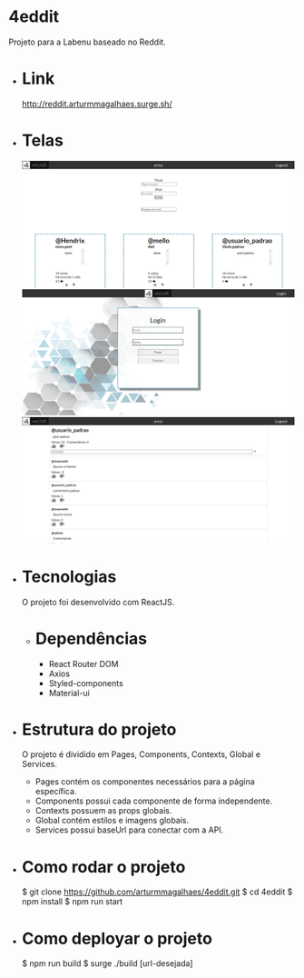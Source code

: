# 4eddit
Projeto para a Labenu baseado no Reddit.

- # Link
  http://reddit.arturmmagalhaes.surge.sh/

- # Telas
  <img src="./src/Global/4eddit-feed.png" />
  <img src="./src/Global/4eddit-login.png" />
  <img src="./src/Global/4eddit-post.png" />
  
- # Tecnologias
  O projeto foi desenvolvido com ReactJS.

  - # Dependências
    - React Router DOM
    - Axios
    - Styled-components
    - Material-ui

- # Estrutura do projeto

  O projeto é dividido em Pages, Components, Contexts, Global e Services.
    - Pages contém os componentes necessários para a página específica.
    - Components possui cada componente de forma independente.
    - Contexts possuem as props globais.
    - Global contém estilos e imagens globais.
    - Services possui baseUrl para conectar com a API.

- # Como rodar o projeto
  $ git clone https://github.com/arturmmagalhaes/4eddit.git
  $ cd 4eddit
  $ npm install
  $ npm run start

- # Como deployar o projeto
  $ npm run build
  $ surge ./build [url-desejada]
  
